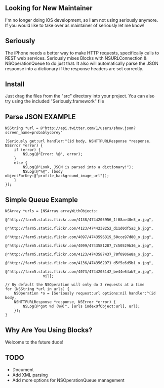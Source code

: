 Looking for New Maintainer
--------------------------
I'm no longer doing iOS development, so I am not using seriously anymore. If
you would like to take over as maintainer of seriously let me know!


Seriously
---------
The iPhone needs a better way to make HTTP requests, specifically calls to 
REST web services. Seriously mixes Blocks with NSURLConnection & 
NSOperationQueue to do just that. It also will automatically parse the JSON 
response into a dictionary if the response headers are set correctly.

Install
-------
Just drag the files from the "src" directory into your project. You can also try
using the included "Seriously.framework" file

Parse JSON EXAMPLE
------------------
    NSString *url = @"http://api.twitter.com/1/users/show.json?screen_name=probablycorey"

    [Seriously get:url handler:^(id body, NSHTTPURLResponse *response, NSError *error) {
        if (error) {
            NSLog(@"Error: %@", error);
        }
        else {
            NSLog(@"Look, JSON is parsed into a dictionary!");
            NSLog(@"%@", [body objectForKey:@"profile_background_image_url"]);
        }
    }];

Simple Queue Example 
--------------------
    NSArray *urls = [NSArray arrayWithObjects:
                     @"http://farm5.static.flickr.com/4138/4744205956_1f08ae40e3_o.jpg",
                     @"http://farm5.static.flickr.com/4123/4744238252_d11d0df5a3_b.jpg",
                     @"http://farm5.static.flickr.com/4097/4743596319_50cce97d80_o.jpg",
                     @"http://farm5.static.flickr.com/4099/4743581287_7c50529b36_o.jpg",
                     @"http://farm5.static.flickr.com/4123/4743587437_78f0906e8a_o.jpg",
                     @"http://farm5.static.flickr.com/4136/4743562971_d5f5c6d5b1_o.jpg",
                     @"http://farm5.static.flickr.com/4073/4744205142_be44e64ab7_o.jpg",
                     nil];

    // By default the NSOperation will only do 3 requests at a time
    for (NSString *url in urls) {
        NSOperation *o = [Seriously request:url options:nil handler:^(id body,
        NSHTTPURLResponse *response, NSError *error) {            
            NSLog(@"got %d (%@)", [urls indexOfObject:url], url);
        }];
    }
 
Why Are You Using Blocks?
-------------------------
Welcome to the future dude!
 
TODO
----
- Document
- Add XML parsing
- Add more options for NSOperationQueue management
